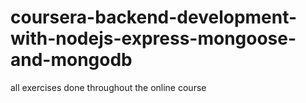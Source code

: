 # coursera-backend-development-with-nodejs-express-mongoose-and-mongodb

all exercises done throughout the online course
